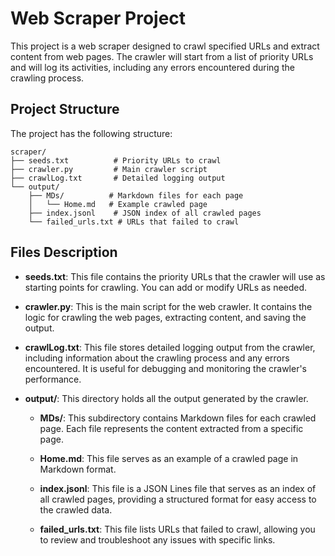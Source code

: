 # Web Scraper Project

This project is a web scraper designed to crawl specified URLs and extract content from web pages. The crawler will start from a list of priority URLs and will log its activities, including any errors encountered during the crawling process.

## Project Structure

The project has the following structure:

```
scraper/
├── seeds.txt          # Priority URLs to crawl
├── crawler.py         # Main crawler script
├── crawlLog.txt       # Detailed logging output
└── output/
    ├── MDs/          # Markdown files for each page
    │   └── Home.md   # Example crawled page
    ├── index.jsonl    # JSON index of all crawled pages
    └── failed_urls.txt # URLs that failed to crawl
```

## Files Description

- **seeds.txt**: This file contains the priority URLs that the crawler will use as starting points for crawling. You can add or modify URLs as needed.

- **crawler.py**: This is the main script for the web crawler. It contains the logic for crawling the web pages, extracting content, and saving the output.

- **crawlLog.txt**: This file stores detailed logging output from the crawler, including information about the crawling process and any errors encountered. It is useful for debugging and monitoring the crawler's performance.

- **output/**: This directory holds all the output generated by the crawler.

  - **MDs/**: This subdirectory contains Markdown files for each crawled page. Each file represents the content extracted from a specific page.

  - **Home.md**: This file serves as an example of a crawled page in Markdown format.

  - **index.jsonl**: This file is a JSON Lines file that serves as an index of all crawled pages, providing a structured format for easy access to the crawled data.

  - **failed_urls.txt**: This file lists URLs that failed to crawl, allowing you to review and troubleshoot any issues with specific links.
